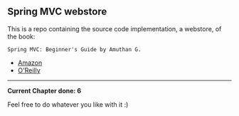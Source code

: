 Spring MVC webstore
---
This is a repo containing the source code implementation, a webstore, of the book:

	Spring MVC: Beginner's Guide by Amuthan G.

*	[Amazon](http://www.amazon.com/Spring-MVC-Beginners-Guide-Amuthan/dp/1783284870/)
*	[O'Reilly](http://shop.oreilly.com/product/9781783284870.do)

---
**Current Chapter done: 6**

Feel free to do whatever you like with it :)
